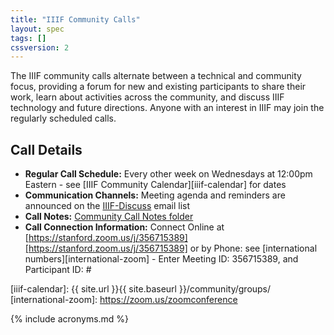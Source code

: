 ```yaml
---
title: "IIIF Community Calls"
layout: spec
tags: []
cssversion: 2
---
```


The IIIF community calls alternate between a technical and community focus, providing a forum for new and existing participants to share their work, learn about activities across the community, and discuss IIIF technology and future directions. Anyone with an interest in IIIF may join the regularly scheduled calls.

## Call Details

  * **Regular Call Schedule:** Every other week on Wednesdays at 12:00pm Eastern - see [IIIF Community Calendar][iiif-calendar] for dates
  * **Communication Channels:** Meeting agenda and reminders are announced on the [IIIF-Discuss][iiif-discuss] email list
  * **Call Notes:** [Community Call Notes folder][comm-notes]
  * **Call Connection Information:** Connect Online at [https://stanford.zoom.us/j/356715389][https://stanford.zoom.us/j/356715389] or by Phone: see [international numbers][international-zoom] - Enter Meeting ID: 356715389, and Participant ID: #



  [iiif-discuss]: https://groups.google.com/forum/#!forum/iiif-discuss "IIIF-Discuss Forum"
  [comm-notes]: https://drive.google.com/drive/u/0/folders/0B9EeoRu2zWerNkktNVp5bDhleE0
  [https://stanford.zoom.us/j/356715389]: https://stanford.zoom.us/j/356715389
  [iiif-calendar]: {{ site.url }}{{ site.baseurl }}/community/groups/
  [international-zoom]: https://zoom.us/zoomconference


{% include acronyms.md %}
